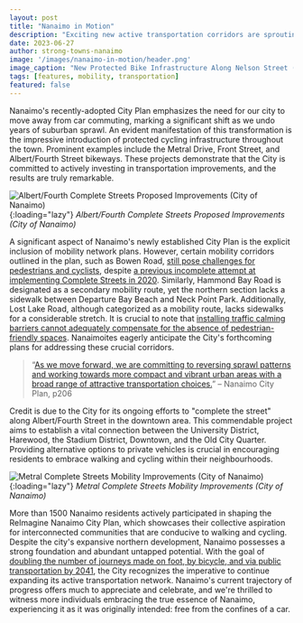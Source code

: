 ```yaml
---
layout: post
title: "Nanaimo in Motion"
description: "Exciting new active transportation corridors are sprouting up throughout our town, reflecting a shift in Nanaimoites' mindset regarding transportation. Furthermore, it is evident that city staff are wholeheartedly dedicated to enhancing our streets for the benefit of all residents."
date: 2023-06-27
author: strong-towns-nanaimo
image: '/images/nanaimo-in-motion/header.png'
image_caption: "New Protected Bike Infrastructure Along Nelson Street (Strong Towns Nanaimo)"
tags: [features, mobility, transportation]
featured: false
---
```


Nanaimo's recently-adopted City Plan emphasizes the need for our city to move away from car commuting, marking a significant shift as we undo years of suburban sprawl. An evident manifestation of this transformation is the impressive introduction of protected cycling infrastructure throughout the town. Prominent examples include the Metral Drive, Front Street, and Albert/Fourth Street bikeways. These projects demonstrate that the City is committed to actively investing in transportation improvements, and the results are truly remarkable.

![Albert/Fourth Complete Streets Proposed Improvements (City of Nanaimo)]({{site.baseurl}}/images/nanaimo-in-motion/albert-street-complete-streets-artistic-rendering.jpg){:loading="lazy"}
*Albert/Fourth Complete Streets Proposed Improvements (City of Nanaimo)*

A significant aspect of Nanaimo's newly established City Plan is the explicit inclusion of mobility network plans. However, certain mobility corridors outlined in the plan, such as Bowen Road, [still pose challenges for pedestrians and cyclists](https://www.victoriabuzz.com/2021/01/woman-in-wheelchair-dies-from-car-collision-as-nanaimo-rcmp-investigate/), despite [a previous incomplete attempt at implementing Complete Streets in 2020](https://nanaimonewsnow.com/2020/10/30/major-upgrades-to-bowen-rd-corridor-substantially-complete/). Similarly, Hammond Bay Road is designated as a secondary mobility route, yet the northern section lacks a sidewalk between Departure Bay Beach and Neck Point Park. Additionally, Lost Lake Road, although categorized as a mobility route, lacks sidewalks for a considerable stretch. It is crucial to note that [installing traffic calming barriers cannot adequately compensate for the absence of pedestrian-friendly spaces](https://www.nanaimobulletin.com/news/driver-taken-to-hospital-after-hitting-traffic-calming-barrier-on-nanaimos-lost-lake-road/). Nanaimoites eagerly anticipate the City's forthcoming plans for addressing these crucial corridors.

> “[As we move forward, we are committing to reversing sprawl patterns and working towards more compact and vibrant urban areas with a broad range of attractive transportation choices.](https://www.nanaimo.ca/docs/city-plan-documents/city-plan---full-resolution-2022-jul-04.pdf)” – Nanaimo City Plan, p206

Credit is due to the City for its ongoing efforts to "complete the street" along Albert/Fourth Street in the downtown area. This commendable project aims to establish a vital connection between the University District, Harewood, the Stadium District, Downtown, and the Old City Quarter. Providing alternative options to private vehicles is crucial in encouraging residents to embrace walking and cycling within their neighbourhoods.

![Metral Complete Streets Mobility Improvements (City of Nanaimo)]({{site.baseurl}}/images/nanaimo-in-motion/metral-drive-transportation-diagram.jpg){:loading="lazy"}
*Metral Complete Streets Mobility Improvements (City of Nanaimo)*

More than 1500 Nanaimo residents actively participated in shaping the ReImagine Nanaimo City Plan, which showcases their collective aspiration for interconnected communities that are conducive to walking and cycling. Despite the city's expansive northern development, Nanaimo possesses a strong foundation and abundant untapped potential. With the goal of [doubling the number of journeys made on foot, by bicycle, and via public transportation by 2041](https://www.nanaimo.ca/docs/city-plan-documents/city-plan---full-resolution-2022-jul-04.pdf), the City recognizes the imperative to continue expanding its active transportation network. Nanaimo's current trajectory of progress offers much to appreciate and celebrate, and we're thrilled to witness more individuals embracing the true essence of Nanaimo, experiencing it as it was originally intended: free from the confines of a car.
